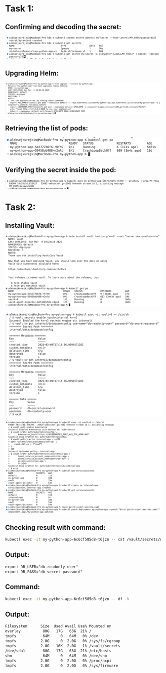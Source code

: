 # Task 1:
## Confirming and decoding the secret:
![alt text](image-9.png)

## Upgrading Helm:
![alt text](image-10.png)

## Retrieving the list of pods:
![alt text](image-11.png)

## Verifying the secret inside the pod:
![alt text](image-12.png)

# Task 2:
## Installing Vault:
![alt text](image-13.png)

![alt text](image-14.png)

![alt text](image-15.png)

## Checking result with command:
```bash
kubectl exec -it my-python-app-6c6cf585d8-t6jzn -- cat /vault/secrets/database-config.txt
```

## Output:
```
export DB_USER="db-readonly-user"
export DB_PASS="db-secret-password"
```

## Command:
```bash
kubectl exec -it my-python-app-6c6cf585d8-t6jzn -- df -h
```

## Output:
```
Filesystem      Size  Used Avail Use% Mounted on
overlay          80G   17G   63G  21% /
tmpfs            64M     0   64M   0% /dev
tmpfs           2.0G     0  2.0G   0% /sys/fs/cgroup
tmpfs           2.0G   16K  2.0G   1% /vault/secrets
/dev/sda1        80G   17G   63G  21% /etc/hosts
shm              64M     0   64M   0% /dev/shm
tmpfs           2.0G     0  2.0G   0% /proc/acpi
tmpfs           2.0G     0  2.0G   0% /sys/firmware
```
